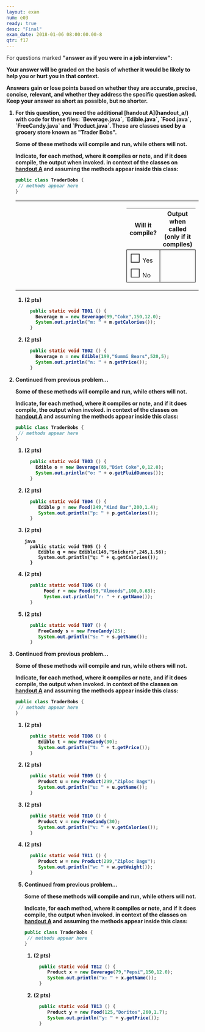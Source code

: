 ```yaml
---
layout: exam
num: e03
ready: true
desc: "Final"
exam_date: 2018-01-06 08:00:00.00-8
qtr: f17
---
```


<script>

$(document).ready(function(){

    console.log("ready function inside exam .md file");
    $('div.will-it-compile-with-output-problem').each(function(i) {
	var div = $(this).clone();
	$(this).html($(document.getElementById("will-it-compile-with-output-problem")).clone().html());
	$(this).find(".code-goes-here").append(div);
    });
});

</script>

<p>For questions marked <b>"answer as if you were in a job interview"<b>:</p>

Your answer will be graded on the basis of whether it would be likely
to help you or hurt you in that context.

Answers gain or lose points based on whether they are accurate,
precise, concise, relevant, and whether they address the specific
question asked.  Keep your answer as short as possible, but no
shorter.

<ol>

<li markdown="1" class="page-break-before"> For this question, you need the additional
[handout A](handout_a/) with code for these files: `Beverage.java`, `Edible.java`,
`Food.java`, `FreeCandy.java` and `Product.java`.   These are classes used by a 
grocery store known as "Trader Bobs".

Some of these methods will compile and run, while others will not.

Indicate, for each method, where it compiles or note, and if it does compile, the output when invoked.
in context of the classes on [handout A](handout_a/) and assuming the methods appear inside this class:

```java
public class TraderBobs {
 // methods appear here
}
```

<style>
table.will-it-compile-outer tr td  { border: none; }
table.will-it-compile-inner tr td { border: 1px solid black; }
td.code-goes-here { width: 32em; }
</style>

<div id="will-it-compile-with-output-problem" class="template">
<table class="will-it-compile-outer">
<tr>
<td class="code-goes-here">
</td>
<td>
<table class="will-it-compile-inner">
<tr><th>Will it compile?</th><th>Output when called (only if it compiles)</th></tr>
<tr>
<td><span style="font-size: 200%;">&#x2610;</span> Yes <br><span style="font-size: 200%;">&#x2610;</span> No </td>
<td style="height:4em; width:20em;"></td>
</tr>
</table>
</td>
</tr>
</table>
</div>


<ol>

<li> (2 pts)

<div class="will-it-compile-with-output-problem" markdown="1">

```java
  public static void TB01 () {
    Beverage m = new Beverage(99,"Coke",150,12.0);
    System.out.println("m: " + m.getCalories());
  }
```
</div>

</li>


<li markdown="1"> (2 pts)

<div class="will-it-compile-with-output-problem" markdown="1">

```java
  public static void TB02 () {
    Beverage n = new Edible(199,"Gummi Bears",520,5);
    System.out.println("n: " + n.getPrice());
  }
```

</div>

</li>

</ol>
</li>

<li class="page-break-before" markdown="1"> Continued from previous problem...

Some of these methods will compile and run, while others will not.

Indicate, for each method, where it compiles or note, and if it does compile, the output when invoked.
in context of the classes on [handout A](handout_a/) and assuming the methods appear inside this class:

```java
public class TraderBobs {
 // methods appear here
}
```

<style>
div#TB03 * td.code-goes-here { width: 21em; }
</style>


<ol>

<li markdown="1"> (2 pts)


```java
  public static void TB03 () {
    Edible o = new Beverage(89,"Diet Coke",0,12.0);
    System.out.println("o: " + o.getFluidOunces());
  }
```

<div class="will-it-compile-with-output-problem" markdown="1" id="TB03">

</div>

</li>

<li markdown="1"> (2 pts)

<div class="will-it-compile-with-output-problem" markdown="1">

```java
  public static void TB04 () {
     Edible p = new Food(249,"Kind Bar",200,1.4);
     System.out.println("p: " + p.getCalories());	
  }
```

</div>

</li>

<li markdown="1"> (2 pts)

<div class="will-it-compile-with-output-problem" markdown="1">

```
java
  public static void TB05 () {
     Edible q = new Edible(149,"Snickers",245,1.56);
     System.out.println("q: " + q.getCalories());
  }
```
</div>


</li>

<li markdown="1"> (2 pts)

<div class="will-it-compile-with-output-problem" markdown="1">

```java
  public static void TB06 () {
       Food r = new Food(99,"Almonds",100,0.63);
       System.out.println("r: " + r.getName());
  }
```
</div>


</li>

<li markdown="1"> (2 pts)

<div class="will-it-compile-with-output-problem" markdown="1">

```java
  public static void TB07 () {
     FreeCandy s = new FreeCandy(25);
     System.out.println("s: " + s.getName());
  }
```
</div>

</li>

</ol>

</li>

<li class="page-break-before" markdown="1"> Continued from previous problem...

Some of these methods will compile and run, while others will not.

Indicate, for each method, where it compiles or note, and if it does compile, the output when invoked.
in context of the classes on [handout A](handout_a/) and assuming the methods appear inside this class:

```java
public class TraderBobs {
 // methods appear here
}
```

<ol>

<li markdown="1"> (2 pts)

<div class="will-it-compile-with-output-problem" markdown="1">

```java
  public static void TB08 () {
     Edible t = new FreeCandy(30);
     System.out.println("t: " + t.getPrice());
  }
```
</div>


</li>

<li markdown="1"> (2 pts)

<div class="will-it-compile-with-output-problem" markdown="1">

```java
  public static void TB09 () {
     Product u = new Product(299,"Ziploc Bags");
     System.out.println("u: " + u.getName());
  }
```
</div>


</li>

<li markdown="1"> (2 pts)

<div class="will-it-compile-with-output-problem" markdown="1">

```java
  public static void TB10 () {
     Product v = new FreeCandy(30);
     System.out.println("v: " + v.getCalories());     
  }
```
</div>

</li>

<li markdown="1"> (2 pts)

<div class="will-it-compile-with-output-problem" markdown="1">

```java
  public static void TB11 () {
     Product w = new Product(299,"Ziploc Bags");
     System.out.println("w: " + w.getWeight());		
  }
```
</div>

</li>


<li class="page-break-before" markdown="1"> Continued from previous problem...

Some of these methods will compile and run, while others will not.

Indicate, for each method, where it compiles or note, and if it does compile, the output when invoked.
in context of the classes on [handout A](handout_a/) and assuming the methods appear inside this class:

```java
public class TraderBobs {
 // methods appear here
}
```

<ol>



<li markdown="1"> (2 pts)


```java
  public static void TB12 () {
     Product x = new Beverage(79,"Pepsi",150,12.0);
     System.out.println("x: " + x.getName());
  }
```


<style>
div#TB12 * td.code-goes-here { width: 21em; }
</style>

<div class="will-it-compile-with-output-problem" markdown="1" id="TB12">

</div>

</li>

<li markdown="1"> (2 pts)

<div class="will-it-compile-with-output-problem" markdown="1">

```java
  public static void TB13 () {
     Product y = new Food(125,"Doritos",260,1.7);
     System.out.println("y: " + y.getPrice());		
  }
```

</div>

</li>

</ol>

</li>

</ol>
